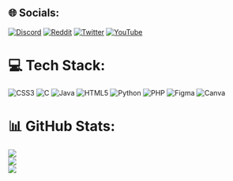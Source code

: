
## 🌐 Socials:
[![Discord](https://img.shields.io/badge/Discord-%237289DA.svg?logo=discord&logoColor=white)](https://discord.gg/sweet444x) [![Reddit](https://img.shields.io/badge/Reddit-%23FF4500.svg?logo=Reddit&logoColor=white)](https://reddit.com/user/Sweet444x) [![Twitter](https://img.shields.io/badge/Twitter-%231DA1F2.svg?logo=Twitter&logoColor=white)](https://twitter.com/Sweet444x) [![YouTube](https://img.shields.io/badge/YouTube-%23FF0000.svg?logo=YouTube&logoColor=white)](https://www.youtube.com/channel/UC3pmjxb-sDKe9QH6dNk_F-Q) 

# 💻 Tech Stack:
![CSS3](https://img.shields.io/badge/css3-%231572B6.svg?style=flat&logo=css3&logoColor=white) ![C](https://img.shields.io/badge/c-%2300599C.svg?style=flat&logo=c&logoColor=white) ![Java](https://img.shields.io/badge/java-%23ED8B00.svg?style=flat&logo=java&logoColor=white) ![HTML5](https://img.shields.io/badge/html5-%23E34F26.svg?style=flat&logo=html5&logoColor=white) ![Python](https://img.shields.io/badge/python-3670A0?style=flat&logo=python&logoColor=ffdd54) ![PHP](https://img.shields.io/badge/php-%23777BB4.svg?style=flat&logo=php&logoColor=white) 	![Figma](https://img.shields.io/badge/figma-%23F24E1E.svg?style=flat&logo=figma&logoColor=white) ![Canva](https://img.shields.io/badge/Canva-%2300C4CC.svg?style=flat&logo=Canva&logoColor=white)
# 📊 GitHub Stats:
![](https://github-readme-stats.vercel.app/api?username=Sweet444x&theme=radical&hide_border=false&include_all_commits=false&count_private=false)<br/>
![](https://github-readme-streak-stats.herokuapp.com/?user=Sweet444x&theme=radical&hide_border=false)<br/>
![](https://github-readme-stats.vercel.app/api/top-langs/?username=Sweet444x&theme=radical&hide_border=false&include_all_commits=false&count_private=false&layout=compact)

<!-- Proudly created with GPRM ( https://gprm.itsvg.in ) -->

